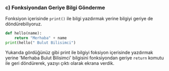 ### c) Fonksiyondan Geriye Bilgi Gönderme
Fonksiyon içerisinde ```print()``` ile bilgi yazdırmak yerine bilgiyi geriye de döndürebiliyoruz.
```python
def hello(name):
    return "Merhaba" + name
print(hello(" Bulut Bilisimci")
```
Yukarıda gördüğünüz gibi print ile bilgiyi foksiyon içerisinde yazdırmak yerine 'Merhaba Bulut Bilisimci' bilgisini fonksiyondan geriye ```return``` komutu ile geri döndürerek, yazıyı çıktı olarak ekrana verdik.
